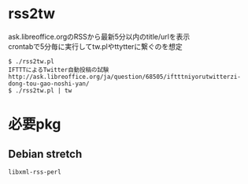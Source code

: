 # rss2tw

ask.libreoffice.orgのRSSから最新5分以内のtitle/urlを表示  
crontabで5分毎に実行してtw.plやttytterに繋ぐのを想定

```
$ ./rss2tw.pl
IFTTTによるTwitter自動投稿の試験 http://ask.libreoffice.org/ja/question/68505/iftttniyorutwitterzi-dong-tou-gao-noshi-yan/
$ ./rss2tw.pl | tw
```

# 必要pkg

## Debian stretch

`libxml-rss-perl`

